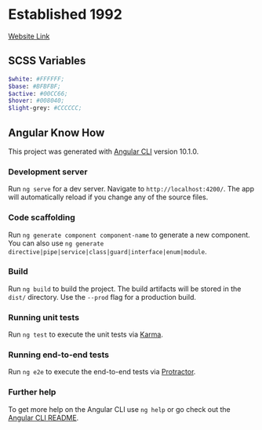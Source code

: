 # Established 1992

[Website Link](http://established1992.com/)

## SCSS Variables

```bash
$white: #FFFFFF;
$base: #BFBFBF;
$active: #00CC66;
$hover: #008040;
$light-grey: #CCCCCC;
```


## Angular Know How

This project was generated with [Angular CLI](https://github.com/angular/angular-cli) version 10.1.0.

### Development server

Run `ng serve` for a dev server. Navigate to `http://localhost:4200/`. The app will automatically reload if you change any of the source files.

### Code scaffolding

Run `ng generate component component-name` to generate a new component. You can also use `ng generate directive|pipe|service|class|guard|interface|enum|module`.

### Build

Run `ng build` to build the project. The build artifacts will be stored in the `dist/` directory. Use the `--prod` flag for a production build.

### Running unit tests

Run `ng test` to execute the unit tests via [Karma](https://karma-runner.github.io).

### Running end-to-end tests

Run `ng e2e` to execute the end-to-end tests via [Protractor](http://www.protractortest.org/).

### Further help

To get more help on the Angular CLI use `ng help` or go check out the [Angular CLI README](https://github.com/angular/angular-cli/blob/master/README.md).
